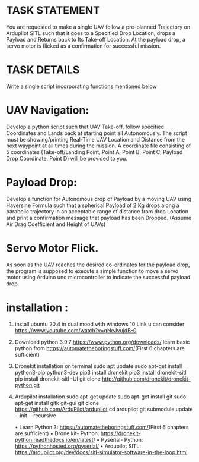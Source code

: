  # TASK STATEMENT 
 You are requested to make a single UAV follow a pre-planned Trajectory on Ardupilot SITL such that it goes to a Specified Drop Location, drops a Payload and Returns back to Its Take-off Location. At the payload drop, a servo motor is flicked as a confirmation for successful mission.
 
  # TASK DETAILS  
Write a single script incorporating functions mentioned below 
  
  # UAV Navigation:  
Develop a python script such that UAV Take-off, follow specified Coordinates and Lands back at starting point all Autonomously. The script must be showing/printing Real-Time UAV Location and Distance from the next waypoint at all times during the mission.​ ​A coordinate file consisting of 5 coordinates (Take-off/Landing Point, 
Point A, Point B, Point C, Payload Drop Coordinate, Point D) will be provided to you.  
 
  # Payload Drop:  
Develop a function for Autonomous drop of Payload by a ​moving​ UAV using Haversine Formula such that a spherical Payload of 2 Kg drops along a​ parabolic trajectory​ in an ​acceptable range of distance​ ​from drop 
Location​ and ​print a confirmation message​ that payload has been Dropped. (Assume Air Drag Coefficient and Height of UAVs) 

  # Servo Motor Flick. 
As soon as the UAV reaches the desired co-ordinates for the payload drop, the program is supposed to execute a simple function to move a servo motor using Arduino uno microcontroller to indicate the successful payload drop.


# installation :
1. install ubuntu 20.4 in dual mood with windows 10
   Link u can consider  https://www.youtube.com/watch?v=qNeJvujdB-0  
   
2. Download python 3.9.7
     https://www.python.org/downloads/
     learn basic python from https://automatetheboringstuff.com/​ (First 6 chapters are sufficient)
3. Dronekit installation
     on terminal
       sudo apt update
       sudo apt-get install python3-pip python3-dev
       pip3 install dronekit
       pip3 install dronekit-sitl
       pip install dronekit-sitl -UI
       git clone http://github.com/dronekit/dronekit-python.git
4. Ardupilot installation
      sudo apt-get update
      sudo apt-get install git
      sudo apt-get install gitk git-gui
      git clone https://github.com/ArduPilot/ardupilot
      cd ardupilot
      git submodule update --init --recursive
     
     

     


 
 
 
 
 
    • Learn Python 3: ​https://automatetheboringstuff.com/​ (First 6 chapters are sufficient) 
    • Drone kit- Python: ​https://dronekit-python.readthedocs.io/en/latest/ 
    • Pyserial- Python: https://pythonhosted.org/pyserial/
    • Ardupilot SITL:  ​https://ardupilot.org/dev/docs/sitl-simulator-software-in-the-loop.html  
